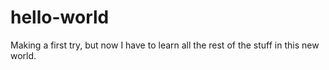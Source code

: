 # hello-world
Making a first try, but now I have to learn all the rest
of the stuff in this new world.
